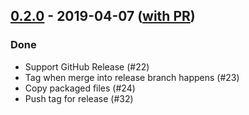 ## [0.2.0](https://github.com/Kevin-Lee/sbt-devoops/issues?utf8=✓&q=is%3Aclosed+milestone%3A"0.2.0"+-label%3Apr) - 2019-04-07 ([with PR](https://github.com/Kevin-Lee/sbt-devoops/issues?utf8=✓&q=is%3Aclosed+milestone%3A"0.2.0"))

### Done
* Support GitHub Release (#22)
* Tag when merge into release branch happens (#23)
* Copy packaged files (#24)
* Push tag for release (#32)
